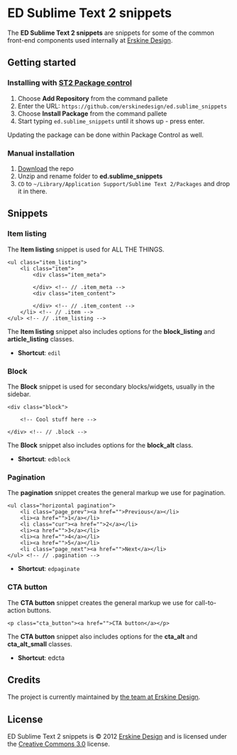 # ED Sublime Text 2 snippets
The **ED Sublime Text 2 snippets** are snippets for some of the common front-end components used internally at [Erskine Design][erskine].

## Getting started

### Installing with [ST2 Package control][package control]

1. Choose **Add Repository** from the command pallete
2. Enter the URL: `https://github.com/erskinedesign/ed.sublime_snippets`
3. Choose **Install Package** from the command pallete
4. Start typing `ed.sublime_snippets` until it shows up - press enter.

Updating the package can be done within Package Control as well.

### Manual installation

1. [Download][download] the repo
2. Unzip and rename folder to **ed.sublime_snippets**
3. `CD` to `~/Library/Application Support/Sublime Text 2/Packages` and drop it in there.

## Snippets

### Item listing
The **Item listing** snippet is used for ALL THE THINGS.

    <ul class="item_listing">
        <li class="item">
            <div class="item_meta">

            </div> <!-- // .item_meta -->
            <div class="item_content">

            </div> <!-- // .item_content -->
        </li> <!-- // .item -->
    </ul> <!-- // .item_listing -->

The **Item listing** snippet also includes options for the **block_listing** and **article_listing** classes.

- **Shortcut**: `edil`

### Block
The **Block** snippet is used for secondary blocks/widgets, usually in the sidebar.

    <div class="block">

        <!-- Cool stuff here -->

    </div> <!-- // .block -->

The **Block** snippet also includes options for the **block_alt** class.

- **Shortcut**: `edblock`

### Pagination
The **pagination** snippet creates the general markup we use for pagination.

    <ul class="horizontal pagination">
        <li class="page_prev"><a href="">Previous</a></li>
        <li><a href="">1</a></li>
        <li class="cur"><a href="">2</a></li>
        <li><a href="">3</a></li>
        <li><a href="">4</a></li>
        <li><a href="">5</a></li>
        <li class="page_next"><a href="">Next</a></li>
    </ul> <!-- // .pagination -->

- **Shortcut**: `edpaginate`

### CTA button
The **CTA button** snippet creates the general markup we use for call-to-action buttons.

    <p class="cta_button"><a href="">CTA button</a></p>

The **CTA button** snippet also includes options for the **cta_alt** and **cta_alt_small** classes.

- **Shortcut**: edcta

## Credits
The project is currently maintained by [the team at Erskine Design][erskine team].

## License
ED Sublime Text 2 snippets is &copy; 2012 [Erskine Design][erskine] and is licensed under the [Creative Commons 3.0][license] license.

[erskine]: http://erskinedesign.com/
[erskine team]: https://twitter.com/erskinedesign/team/members
[download]: https://github.com/erskinedesign/ed.sublime_snippets/zipball/master
[package control]: http://wbond.net/sublime_packages/package_control
[license]: http://creativecommons.org/licenses/by-nc-sa/3.0/